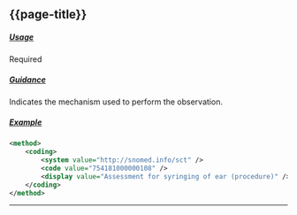 ## {{page-title}}

<h5><ins>Usage</ins></h5>

<span class="mro-circle required" title="Required"></span> Required

<h5><ins>Guidance</ins></h5>

Indicates the mechanism used to perform the observation.

<h5><ins>Example</ins></h5>

```xml
<method>
    <coding>
        <system value="http://snomed.info/sct" />
        <code value="754181000000108" />
        <display value="Assessment for syringing of ear (procedure)" />
    </coding>
</method>
```

---